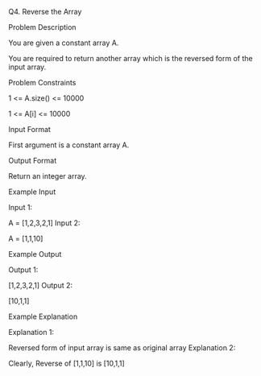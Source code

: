 Q4. Reverse the Array

Problem Description

You are given a constant array A.

You are required to return another array which is the reversed form of the input array.



Problem Constraints

1 <= A.size() <= 10000

1 <= A[i] <= 10000



Input Format

First argument is a constant array A.



Output Format

Return an integer array.



Example Input

Input 1:

A = [1,2,3,2,1]
Input 2:

A = [1,1,10]

Example Output

Output 1:

[1,2,3,2,1]
Output 2:

[10,1,1]


Example Explanation

Explanation 1:

Reversed form of input array is same as original array
Explanation 2:

Clearly, Reverse of [1,1,10] is [10,1,1]
